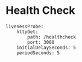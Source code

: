# Health Check

```
livenessProbe:
    httpGet:
        path: /healthcheck
        port: 3000
    initialDelaySeconds: 5
    periodSeconds: 5
```
